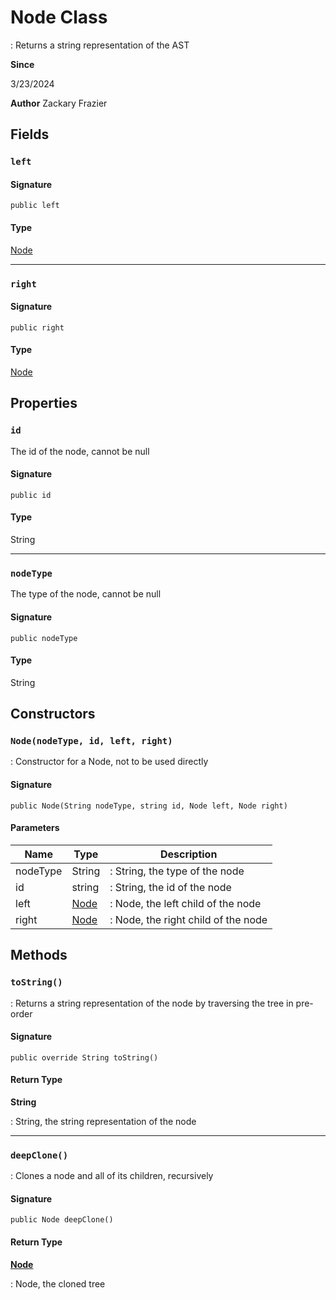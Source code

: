 # Node Class

: Returns a string representation of the AST

**Since** 

3/23/2024

**Author** Zackary Frazier

## Fields
### `left`

#### Signature
```apex
public left
```

#### Type
[Node](Node.md)

---

### `right`

#### Signature
```apex
public right
```

#### Type
[Node](Node.md)

## Properties
### `id`

The id of the node, cannot be null

#### Signature
```apex
public id
```

#### Type
String

---

### `nodeType`

The type of the node, cannot be null

#### Signature
```apex
public nodeType
```

#### Type
String

## Constructors
### `Node(nodeType, id, left, right)`

: Constructor for a Node, not to be used directly

#### Signature
```apex
public Node(String nodeType, string id, Node left, Node right)
```

#### Parameters
| Name | Type | Description |
|------|------|-------------|
| nodeType | String | : String, the type of the node |
| id | string | : String, the id of the node |
| left | [Node](Node.md) | : Node, the left child of the node |
| right | [Node](Node.md) | : Node, the right child of the node |

## Methods
### `toString()`

: Returns a string representation of the node by traversing the tree in pre-order

#### Signature
```apex
public override String toString()
```

#### Return Type
**String**

: String, the string representation of the node

---

### `deepClone()`

: Clones a node and all of its children, recursively

#### Signature
```apex
public Node deepClone()
```

#### Return Type
**[Node](Node.md)**

: Node, the cloned tree